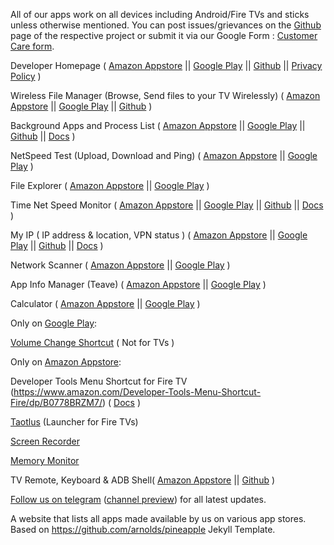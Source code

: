 All of our apps work on all devices including Android/Fire TVs and sticks unless otherwise mentioned.
You can post issues/grievances on the [Github](https://github.com/visnkmr) page of the respective project or submit it via our Google Form : [Customer Care form](https://forms.gle/D761dPn1YKQrQJYD9).

Developer Homepage ( [Amazon Appstore](https://www.amazon.com/s?rh=n%3A2350149011%2Cp_4%3AVishnu+N+K&ref=bl_dp_s_web_0) || [Google Play](https://play.google.com/store/apps/developer?id=Vishnu+N+K) || [Github](https://[Github].com/visnkmr) || [Privacy Policy](https://appchoose.blogspot.com/p/privacy-policy.html) )

Wireless File Manager (Browse, Send files to your TV Wirelessly) ( [Amazon Appstore](https://www.amazon.com/Wireless-Manager-Transfer-Files-Explorer/dp/B07MMTTWF3/) || [Google Play](https://play.google.com/store/apps/details?id=io.[Github].visnkmr.wirelessexplorer) || [Github](https://[Github].com/visnkmr/wfm) )

Background Apps and Process List ( [Amazon Appstore](https://www.amazon.com/Background-Apps-and-Process-List/dp/B077LRPXZW/) || [Google Play](https://play.google.com/store/apps/details?id=io.[Github].visnkmr.bapl) || [Github](https://[Github].com/visnkmr/backgroundappslist) || [Docs](https://appchoose.blogspot.com/2019/07/close-background-apps-on-android-tv.html) )

NetSpeed Test (Upload, Download and Ping) ( [Amazon Appstore](https://www.amazon.com/NetSpeed-Test-Upload-Download-Ping/dp/B07G8H4WDQ/) || [Google Play](https://play.google.com/store/apps/details?id=io.[Github].visnkmr.mynetspeedtest) )

File Explorer ( [Amazon Appstore](https://www.amazon.com/Vishnu-N-K-File-Explorer/dp/B07PXXGKNJ/) || [Google Play](https://play.google.com/store/apps/details?id=visnkmr.apps.filexplorer) )

Time Net Speed Monitor ( [Amazon Appstore](https://www.amazon.com/Vishnu-N-K-Speed-Monitor/dp/B0786KC4C1/) || [Google Play](https://play.google.com/store/apps/details?id=visnkmr.apps.timenetspeed)  || [Github](https://[Github].com/visnkmr/timenetspeed) || [Docs](https://appchoose.blogspot.com/2019/03/internet-speed-meter-for-fire-tv.html) )

My IP ( IP address & location, VPN status ) ( [Amazon Appstore](https://www.amazon.com/My-address-location-VPN-status/dp/B077TV1QBX/) || [Google Play](https://play.google.com/store/apps/details?id=io.[Github].visnkmr.myip) || [Github](https://[Github].com/visnkmr/my.I.P.) || [Docs](https://appchoose.blogspot.com/2019/09/check-vpn-status-and-ip-firetv-androidtv.html) )

Network Scanner ( [Amazon Appstore](https://www.amazon.com/Vishnu-N-K-Network-Scanner/dp/B07HLT81KW/) || [Google Play](https://play.google.com/store/apps/details?id=io.[Github].visnkmr.wifilanscanner) )

App Info Manager (Teave) ( [Amazon Appstore](https://www.amazon.com/Vishnu-N-K-Applist-InfoManager/dp/B07FKQYFK4/) || [Google Play](https://play.google.com/store/apps/details?id=io.[Github].visnkmr.teave) )

Calculator ( [Amazon Appstore](https://www.amazon.com/Vishnu-N-K-Calculator-Made/dp/B07C66R58G/) || [Google Play](https://play.google.com/store/apps/details?id=io.[Github].visnkmr.calculator) )

Only on [Google Play](https://play.google.com/store/apps/developer?id=Vishnu+N+K):

[Volume Change Shortcut](https://play.google.com/store/apps/details?id=io.[Github].visnkmr.volumeui) ( Not for TVs )

Only on [Amazon Appstore](https://www.amazon.com/s?rh=n%3A2350149011%2Cp_4%3AVishnu+N+K&ref=bl_dp_s_web_0):

Developer Tools Menu Shortcut for Fire TV (https://www.amazon.com/Developer-Tools-Menu-Shortcut-Fire/dp/B0778BRZM7/) ( [Docs](https://visnkmr.[Github].io/dev-tools-help) )

[Taotlus](https://www.amazon.com/dp/B07FDLVQQJ/) (Launcher for Fire TVs)

[Screen Recorder](https://www.amazon.com/Vishnu-N-K-Screen-Recorder/dp/B082YCDN7Z/)
 
 [Memory Monitor](https://www.amazon.com/Vishnu-N-K-Memory-Monitor/dp/B07J4TDMLC/)

 TV Remote, Keyboard & ADB Shell( [Amazon Appstore](https://www.amazon.com/dp/B07HFH64FL/) || [Github](https://github.com/visnkmr/ADB-Remote-Keyboard-Shell) )

[Follow us on telegram](https://t.me/vishnunkmr) ([channel preview](https://t.me/s/vishnunkmr)) for all latest updates.
 
A website that lists all apps made available by us on various app stores. Based on https://github.com/arnolds/pineapple Jekyll Template.
